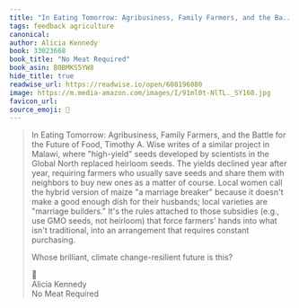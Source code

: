 ```yaml
---
title: "In Eating Tomorrow: Agribusiness, Family Farmers, and the Ba..."
tags: feedback agriculture
canonical: 
author: Alicia Kennedy
book: 33023668
book_title: "No Meat Required"
book_asin: B0BMKS5YW8
hide_title: true
readwise_url: https://readwise.io/open/608196080
image: https://m.media-amazon.com/images/I/91ml0t-NlTL._SY160.jpg
favicon_url: 
source_emoji: 📕
---
```


> In Eating Tomorrow: Agribusiness, Family Farmers, and the Battle for the Future of Food, Timothy A. Wise writes of a similar project in Malawi, where "high-yield" seeds developed by scientists in the Global North replaced heirloom seeds. The yields declined year after year, requiring farmers who usually save seeds and share them with neighbors to buy new ones as a matter of course. Local women call the hybrid version of maize "a marriage breaker" because it doesn't make a good enough dish for their husbands; local varieties are "marriage builders." It's the rules attached to those subsidies (e.g., use GMO seeds, not heirloom) that force farmers' hands into what isn't traditional, into an arrangement that requires constant purchasing.
> 
> Whose brilliant, climate change-resilient future is this?
> <div class="quoteback-footer"><div class="quoteback-avatar"><span class="mini-emoji"> 📕</span></div><div class="quoteback-metadata"><div class="metadata-inner"><span style="display:none">FROM:</span><div aria-label="Alicia Kennedy" class="quoteback-author"> Alicia Kennedy</div><div aria-label="No Meat Required" class="quoteback-title"> No Meat Required</div></div></div></div>